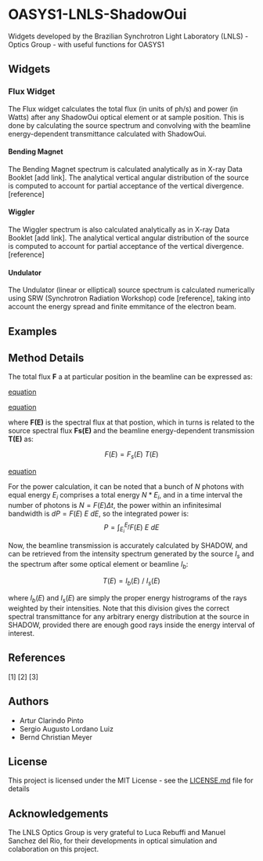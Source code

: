 # OASYS1-LNLS-ShadowOui
Widgets developed by the Brazilian Synchrotron Light Laboratory (LNLS) - Optics Group - with useful functions for OASYS1 

## Widgets

### Flux Widget
The Flux widget calculates the total flux (in units of ph/s) and power (in Watts) after any ShadowOui optical element or at sample position. This is done by calculating the source spectrum and convolving with the beamline energy-dependent transmittance calculated with ShadowOui.

#### Bending Magnet

The Bending Magnet spectrum is calculated analytically as in X-ray Data Booklet [add link]. The analytical vertical angular distribution of the source is computed to account for partial acceptance of the vertical divergence. [reference] 

#### Wiggler

The Wiggler spectrum is also calculated analytically as in X-ray Data Booklet [add link]. The analytical vertical angular distribution of the source is computed to account for partial acceptance of the vertical divergence. [reference]

#### Undulator

The Undulator (linear or elliptical) source spectrum is calculated numerically using SRW (Synchrotron Radiation Workshop) code [reference], taking into account the energy spread and finite emmitance of the electron beam.



## Examples 

## Method Details

The total flux **F** a at particular position in the beamline can be expressed as:

[equation](latex.codecogs.com/gif.download?%24%24F%20%3D%20%5Cint_%7BE_i%7D%5E%7BE_f%7D%20F%28E%29%20%5C%20dE%20%24%24)

[equation](latex.codecogs.com/gif.latex?%24%24F%20%3D%20%5Cint_%7BE_i%7D%5E%7BE_f%7D%20F%28E%29%20%5C%20dE%20%24%24)

where  **F(E)** is the spectral flux at that postion, which in turns is related to the source spectral flux **Fs(E)** and the beamline energy-dependent transmission **T(E)** as: 

$$F(E) = F_s(E) \ T(E)$$

[equation](latex.codecogs.com/gif.download?%24%24F%28E%29%20%3D%20F_s%28E%29%20%5C%20T%28E%29%24%24)

For the power calculation, it can be noted that a bunch of $N$ photons with equal energy $E_i$ comprises a total energy $N * E_i$, and in a time interval the number of photons is $N = F(E) \Delta t$, the power within an infinitesimal bandwidth is $dP = F(E)\ E \ dE$, so the integrated power is:
$$P = \int_{E_i}^{E_f} F(E)\ E \ dE $$

Now, the beamline transmission is accurately calculated by SHADOW, and can be retrieved from the intensity spectrum generated by the source $I_s$ and the spectrum after some optical element or beamline $I_b$:

$$T(E) = I_b(E)\ /\ I_s(E)$$

where $I_b(E)$ and $I_s(E)$ are simply the proper energy histrograms of the rays weighted by their intensities. Note that this division gives the correct spectral transmittance for any arbitrary energy distribution at the source in SHADOW, provided there are enough good rays inside the energy interval of interest. 

## References

[1] 
[2]
[3] 

## Authors

- Artur Clarindo Pinto
- Sergio Augusto Lordano Luiz
- Bernd Christian Meyer

## License

This project is licensed under the MIT License - see the [LICENSE.md](LICENSE.md) file for details

## Acknowledgements

The LNLS Optics Group is very grateful to Luca Rebuffi and Manuel Sanchez del Rio, for their developments in optical simulation and colaboration on this project. 

